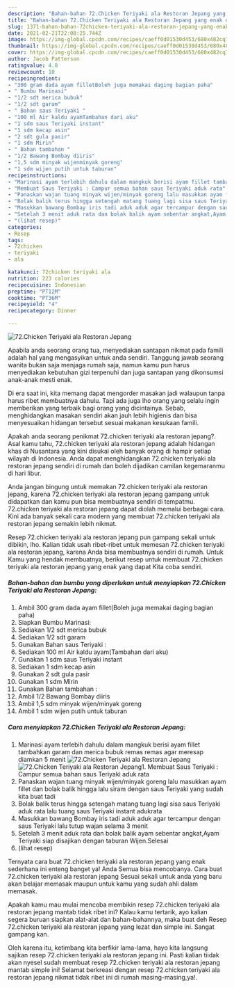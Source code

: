 ```yaml
---
description: "Bahan-bahan 72.Chicken Teriyaki ala Restoran Jepang yang enak dan Mudah Dibuat"
title: "Bahan-bahan 72.Chicken Teriyaki ala Restoran Jepang yang enak dan Mudah Dibuat"
slug: 1371-bahan-bahan-72chicken-teriyaki-ala-restoran-jepang-yang-enak-dan-mudah-dibuat
date: 2021-02-21T22:08:25.744Z
image: https://img-global.cpcdn.com/recipes/caeff0d01530d453/680x482cq70/72chicken-teriyaki-ala-restoran-jepang-foto-resep-utama.jpg
thumbnail: https://img-global.cpcdn.com/recipes/caeff0d01530d453/680x482cq70/72chicken-teriyaki-ala-restoran-jepang-foto-resep-utama.jpg
cover: https://img-global.cpcdn.com/recipes/caeff0d01530d453/680x482cq70/72chicken-teriyaki-ala-restoran-jepang-foto-resep-utama.jpg
author: Jacob Patterson
ratingvalue: 4.8
reviewcount: 10
recipeingredient:
- "300 gram dada ayam filletBoleh juga memakai daging bagian paha"
- " Bumbu Marinasi"
- "1/2 sdt merica bubuk"
- "1/2 sdt garam"
- " Bahan saus Teriyaki "
- "100 ml Air kaldu ayamTambahan dari aku"
- "1 sdm saus Teriyaki instant"
- "1 sdm kecap asin"
- "2 sdt gula pasir"
- "1 sdm Mirin"
- " Bahan tambahan "
- "1/2 Bawang Bombay diiris"
- "1,5 sdm minyak wijenminyak goreng"
- "1 sdm wijen putih untuk taburan"
recipeinstructions:
- "Marinasi ayam terlebih dahulu dalam mangkuk berisi ayam fillet tambahkan garam dan merica bubuk remas remas agar meresap diamkan 5 menit"
- "Membuat Saus Teriyaki : Campur semua bahan saus Teriyaki aduk rata"
- "Panaskan wajan tuang minyak wijen/minyak goreng lalu masukkan ayam fillet dan bolak balik hingga lalu siram dengan saus Teriyaki yang sudah kita buat tadi"
- "Bolak balik terus hingga setengah matang tuang lagi sisa saus Teriyaki aduk rata lalu tuang saus Teriyaki instant adukrata"
- "Masukkan bawang Bombay iris tadi aduk aduk agar tercampur dengan saus Teriyaki lalu tutup wajan selama 3 menit"
- "Setelah 3 menit aduk rata dan bolak balik ayam sebentar angkat,Ayam Teriyaki siap disajikan dengan taburan Wijen.Selesai"
- "(lihat resep)"
categories:
- Resep
tags:
- 72chicken
- teriyaki
- ala

katakunci: 72chicken teriyaki ala 
nutrition: 223 calories
recipecuisine: Indonesian
preptime: "PT12M"
cooktime: "PT36M"
recipeyield: "4"
recipecategory: Dinner

---
```



![72.Chicken Teriyaki ala Restoran Jepang](https://img-global.cpcdn.com/recipes/caeff0d01530d453/680x482cq70/72chicken-teriyaki-ala-restoran-jepang-foto-resep-utama.jpg)

Apabila anda seorang orang tua, menyediakan santapan nikmat pada famili adalah hal yang mengasyikan untuk anda sendiri. Tanggung jawab seorang  wanita bukan saja menjaga rumah saja, namun kamu pun harus menyediakan kebutuhan gizi terpenuhi dan juga santapan yang dikonsumsi anak-anak mesti enak.

Di era  saat ini, kita memang dapat mengorder masakan jadi walaupun tanpa harus ribet membuatnya dahulu. Tapi ada juga lho orang yang selalu ingin memberikan yang terbaik bagi orang yang dicintainya. Sebab, menghidangkan masakan sendiri akan jauh lebih higienis dan bisa menyesuaikan hidangan tersebut sesuai makanan kesukaan famili. 



Apakah anda seorang penikmat 72.chicken teriyaki ala restoran jepang?. Asal kamu tahu, 72.chicken teriyaki ala restoran jepang adalah hidangan khas di Nusantara yang kini disukai oleh banyak orang di hampir setiap wilayah di Indonesia. Anda dapat menghidangkan 72.chicken teriyaki ala restoran jepang sendiri di rumah dan boleh dijadikan camilan kegemaranmu di hari libur.

Anda jangan bingung untuk memakan 72.chicken teriyaki ala restoran jepang, karena 72.chicken teriyaki ala restoran jepang gampang untuk didapatkan dan kamu pun bisa membuatnya sendiri di tempatmu. 72.chicken teriyaki ala restoran jepang dapat diolah memalui berbagai cara. Kini ada banyak sekali cara modern yang membuat 72.chicken teriyaki ala restoran jepang semakin lebih nikmat.

Resep 72.chicken teriyaki ala restoran jepang pun gampang sekali untuk dibikin, lho. Kalian tidak usah ribet-ribet untuk memesan 72.chicken teriyaki ala restoran jepang, karena Anda bisa membuatnya sendiri di rumah. Untuk Kamu yang hendak membuatnya, berikut resep untuk membuat 72.chicken teriyaki ala restoran jepang yang enak yang dapat Kita coba sendiri.

<!--inarticleads1-->

##### Bahan-bahan dan bumbu yang diperlukan untuk menyiapkan 72.Chicken Teriyaki ala Restoran Jepang:

1. Ambil 300 gram dada ayam fillet(Boleh juga memakai daging bagian paha)
1. Siapkan  Bumbu Marinasi:
1. Sediakan 1/2 sdt merica bubuk
1. Sediakan 1/2 sdt garam
1. Gunakan  Bahan saus Teriyaki :
1. Sediakan 100 ml Air kaldu ayam(Tambahan dari aku)
1. Gunakan 1 sdm saus Teriyaki instant
1. Sediakan 1 sdm kecap asin
1. Gunakan 2 sdt gula pasir
1. Gunakan 1 sdm Mirin
1. Gunakan  Bahan tambahan :
1. Ambil 1/2 Bawang Bombay diiris
1. Ambil 1,5 sdm minyak wijen/minyak goreng
1. Ambil 1 sdm wijen putih untuk taburan




<!--inarticleads2-->

##### Cara menyiapkan 72.Chicken Teriyaki ala Restoran Jepang:

1. Marinasi ayam terlebih dahulu dalam mangkuk berisi ayam fillet tambahkan garam dan merica bubuk remas remas agar meresap diamkan 5 menit
<img src="https://img-global.cpcdn.com/steps/2eb7bd33ad1d8423/160x128cq70/72chicken-teriyaki-ala-restoran-jepang-langkah-memasak-1-foto.jpg" alt="72.Chicken Teriyaki ala Restoran Jepang"><img src="https://img-global.cpcdn.com/steps/89fda36bcae34510/160x128cq70/72chicken-teriyaki-ala-restoran-jepang-langkah-memasak-1-foto.jpg" alt="72.Chicken Teriyaki ala Restoran Jepang">1. Membuat Saus Teriyaki : Campur semua bahan saus Teriyaki aduk rata
1. Panaskan wajan tuang minyak wijen/minyak goreng lalu masukkan ayam fillet dan bolak balik hingga lalu siram dengan saus Teriyaki yang sudah kita buat tadi
1. Bolak balik terus hingga setengah matang tuang lagi sisa saus Teriyaki aduk rata lalu tuang saus Teriyaki instant adukrata
1. Masukkan bawang Bombay iris tadi aduk aduk agar tercampur dengan saus Teriyaki lalu tutup wajan selama 3 menit
1. Setelah 3 menit aduk rata dan bolak balik ayam sebentar angkat,Ayam Teriyaki siap disajikan dengan taburan Wijen.Selesai
1. (lihat resep)




Ternyata cara buat 72.chicken teriyaki ala restoran jepang yang enak sederhana ini enteng banget ya! Anda Semua bisa mencobanya. Cara buat 72.chicken teriyaki ala restoran jepang Sesuai sekali untuk anda yang baru akan belajar memasak maupun untuk kamu yang sudah ahli dalam memasak.

Apakah kamu mau mulai mencoba membikin resep 72.chicken teriyaki ala restoran jepang mantab tidak ribet ini? Kalau kamu tertarik, ayo kalian segera buruan siapkan alat-alat dan bahan-bahannya, maka buat deh Resep 72.chicken teriyaki ala restoran jepang yang lezat dan simple ini. Sangat gampang kan. 

Oleh karena itu, ketimbang kita berfikir lama-lama, hayo kita langsung sajikan resep 72.chicken teriyaki ala restoran jepang ini. Pasti kalian tiidak akan nyesel sudah membuat resep 72.chicken teriyaki ala restoran jepang mantab simple ini! Selamat berkreasi dengan resep 72.chicken teriyaki ala restoran jepang nikmat tidak ribet ini di rumah masing-masing,ya!.

